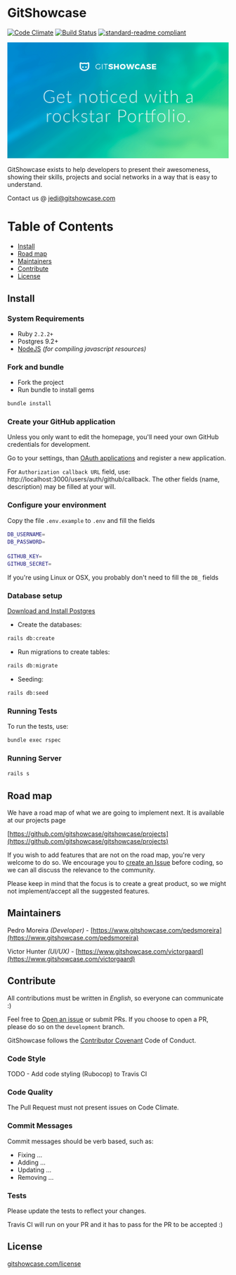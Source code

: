 # GitShowcase

[![Code Climate](https://codeclimate.com/github/gitshowcase/gitshowcase/badges/gpa.svg)](https://codeclimate.com/github/gitshowcase/gitshowcase)
[![Build Status](https://travis-ci.org/gitshowcase/gitshowcase.svg?branch=master)](https://travis-ci.org/gitshowcase/gitshowcase)
[![standard-readme compliant](https://img.shields.io/badge/readme%20style-standard-brightgreen.svg)](https://github.com/RichardLitt/standard-readme)

![Get noticed with a rockstar Portfolio](./public/preview.png)

GitShowcase exists to help developers to present their awesomeness, showing their skills, projects and social networks
in a way that is easy to understand.

Contact us @ [jedi@gitshowcase.com](mailto:jedi@gitshowcase.com)

# Table of Contents
- [Install](#install)
- [Road map](#road-map)
- [Maintainers](#maintainers)
- [Contribute](#contribute)
- [License](#license)

## Install

### System Requirements
- Ruby `2.2.2+`
- Postgres 9.2+
- [NodeJS](https://nodejs.org/) _(for compiling javascript resources)_

### Fork and bundle
- Fork the project
- Run bundle to install gems
```bash
bundle install
```

### Create your GitHub application

Unless you only want to edit the homepage, you'll need your own GitHub credentials for development.
 
Go to your settings, than [OAuth applications](https://github.com/settings/developers) and register a new application.

For `Authorization callback URL` field, use: http://localhost:3000/users/auth/github/callback. The other fields (name, description) may be filled at your will.

### Configure your environment

Copy the file `.env.example` to `.env` and fill the fields

```bash
DB_USERNAME=
DB_PASSWORD=

GITHUB_KEY=
GITHUB_SECRET=
```

If you're using Linux or OSX, you probably don't need to fill the `DB_` fields

### Database setup

[Download and Install Postgres](https://www.postgresql.org/download/)

- Create the databases:
```bash
rails db:create
```

- Run migrations to create tables:
```bash
rails db:migrate
```

- Seeding:
```bash
rails db:seed
```

### Running Tests

To run the tests, use:

```bash
bundle exec rspec
```

### Running Server

```bash
rails s
```

## Road map

We have a road map of what we are going to implement next. It is available at our projects page

[https://github.com/gitshowcase/gitshowcase/projects](https://github.com/gitshowcase/gitshowcase/projects)

If you wish to add features that are not on the road map, you're very welcome to do so. We encourage you to
[create an Issue](https://github.com/gitshowcase/gitshowcase/issues/new)
before coding, so we can all discuss the relevance to the community.

Please keep in mind that the focus is to create a great product, so we might not implement/accept all the suggested features.

## Maintainers

Pedro Moreira _(Developer)_ - [https://www.gitshowcase.com/pedsmoreira](https://www.gitshowcase.com/pedsmoreira)

Victor Hunter _(UI/UX)_ - [https://www.gitshowcase.com/victorgaard](https://www.gitshowcase.com/victorgaard)

## Contribute

All contributions must be written in *English*, so everyone can communicate :)

Feel free to [Open an issue](https://github.com/gitshowcase/gitshowcase/issues/new) or submit PRs. If you choose
to open a PR, please do so on the `development` branch.

GitShowcase follows the [Contributor Covenant](http://contributor-covenant.org/version/1/4) Code of Conduct.

### Code Style

TODO - Add code styling (Rubocop) to Travis CI

### Code Quality

The Pull Request must not present issues on Code Climate.  

### Commit Messages

Commit messages should be verb based, such as:

- Fixing ...
- Adding ...
- Updating ...
- Removing ...

### Tests

Please update the tests to reflect your changes.

Travis CI will run on your PR and it has to pass for the PR to be accepted :)

## License

[gitshowcase.com/license](http://gitshowcase.com/license)
